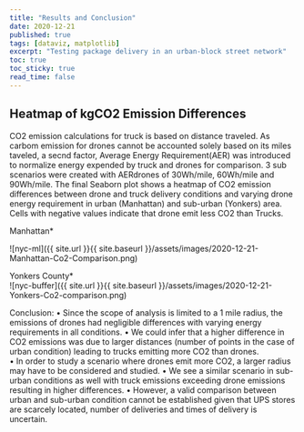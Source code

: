 ```yaml
---
title: "Results and Conclusion"
date: 2020-12-21
published: true
tags: [dataviz, matplotlib]
excerpt: "Testing package delivery in an urban-block street network" 
toc: true
toc_sticky: true
read_time: false
---
```


## Heatmap of kgCO2 Emission Differences 
CO2 emission calculations for truck is based on distance traveled. As carbom emission for drones cannot be accounted solely based on its miles taveled, a secnd factor, Average Energy Requirement(AER) was introduced to normalize energy expended by truck and drones for comparison. 3 sub scenarios were created with AERdrones of 30Wh/mile, 60Wh/mile and 90Wh/mile. The final Seaborn plot shows a heatmap of CO2 emission differences between drone and truck delivery conditions and varying drone energy requirement in urban (Manhattan) and sub-urban (Yonkers) area. Cells with negative values indicate that drone emit less CO2 than Trucks.  

Manhattan* <br />

![nyc-ml]({{ site.url }}{{ site.baseurl }}/assets/images/2020-12-21-Manhattan-Co2-Comparison.png)

Yonkers County* <br />
![nyc-buffer]({{ site.url }}{{ site.baseurl }}/assets/images/2020-12-21-Yonkers-Co2-comparison.png)

Conclusion:
•	Since the scope of analysis is limited to a 1 mile radius, the emissions of drones had negligible differences with varying energy requirements in all conditions. 
•	We could infer that a higher difference in CO2 emissions was due to larger distances (number of points in the case of urban condition) leading to trucks emitting more CO2 than drones.  
•	In order to study a scenario where drones emit more CO2, a larger radius may have to be considered and studied. 
•	We see a similar scenario in sub-urban conditions as well with truck emissions exceeding drone emissions resulting in higher differences. 
•	However, a valid comparison between urban and sub-urban condition cannot be established given that UPS stores are scarcely located, number of deliveries and times of delivery is uncertain.

